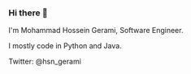 ### Hi there 👋

I'm Mohammad Hossein Gerami, Software Engineer.

I mostly code in Python and Java.

Twitter: @hsn_gerami
